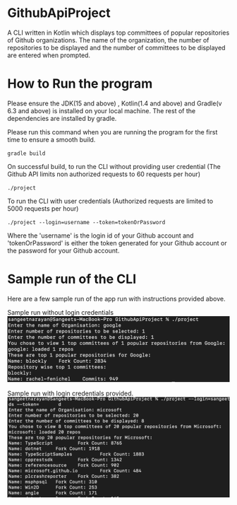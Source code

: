 # GithubApiProject
A CLI written in Kotlin which displays top committees of popular repositories of Github organizations. The name of the organization, the number of repositories to be displayed and the number of committees to be displayed are entered when prompted. 

# How to Run the program
Please ensure the JDK(15 and above) , Kotlin(1.4 and above) and Gradle(v 6.3 and above) is installed on your local machine. The rest of the dependencies are installed by gradle. 

Please run this command when you are running the program for the first time to ensure a smooth build. 
```
gradle build
```

On successful build, to run the CLI without providing user credential (The Github API limits non authorized requests to 60 requests per hour)
```
./project
```

To run the CLI with user credentials (Authorized requests are limited to 5000 requests per hour)
```
./project --login=username --token=tokenOrPassword
```

Where the 'username' is the login id of your Github account and 'tokenOrPassword' is either the token generated for your Github account or the password for your Github account.

# Sample run of the CLI

Here are a few sample run of the app run with instructions provided above. 

Sample run without login credentials
![alt text](https://github.com/sangeetds/GithubApiProject/blob/main/images/test_two.png)

Sample run with login credentials provided.
![alt text](https://github.com/sangeetds/GithubApiProject/blob/main/images/test_three.png)

